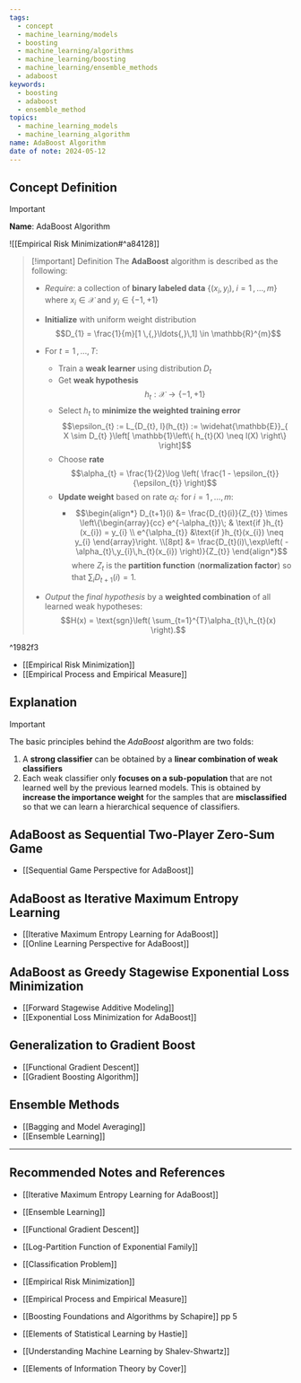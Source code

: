 ```yaml
---
tags:
  - concept
  - machine_learning/models
  - boosting
  - machine_learning/algorithms
  - machine_learning/boosting
  - machine_learning/ensemble_methods
  - adaboost
keywords:
  - boosting
  - adaboost
  - ensemble_method
topics:
  - machine_learning_models
  - machine_learning_algorithm
name: AdaBoost Algorithm
date of note: 2024-05-12
---
```


## Concept Definition

>[!important]
>**Name**: AdaBoost Algorithm

![[Empirical Risk Minimization#^a84128]]



>[!important] Definition
>The **AdaBoost** algorithm is described as the following:
>- *Require*: a collection of **binary labeled data** $\left\{ (x_{i}, y_{i}), \; i=1 \,{,}\ldots{,}\, m\right\}$ where $x_{i}\in \mathcal{X}$ and $y_{i}\in \left\{ -1, +1 \right\}$
>- **Initialize** with uniform weight distribution $$D_{1} = \frac{1}{m}[1 \,{,}\ldots{,}\,1] \in \mathbb{R}^{m}$$
>- For $t = 1 \,{,}\ldots{,}\,T$:
>	- Train a **weak learner** using distribution $D_{t}$
>	- Get **weak hypothesis** $$h_{t}: \mathcal{X} \to \left\{ -1, +1 \right\}$$
>	- Select $h_{t}$ to **minimize the weighted training error** $$\epsilon_{t} := L_{D_{t}, l}(h_{t}) :=  \widehat{\mathbb{E}}_{ X \sim D_{t} }\left[ \mathbb{1}\left\{ h_{t}(X) \neq l(X) \right\}  \right]$$
>	- Choose **rate** $$\alpha_{t} = \frac{1}{2}\log \left( \frac{1 - \epsilon_{t}}{\epsilon_{t}} \right)$$
>	- **Update weight** based on rate $\alpha_{t}$: for $i = 1\,{,}\ldots{,}\,m$:
>		- $$\begin{align*} D_{t+1}(i) &= \frac{D_{t}(i)}{Z_{t}} \times \left\{\begin{array}{cc} e^{-\alpha_{t}}\; & \text{if }h_{t}(x_{i}) = y_{i} \\ e^{\alpha_{t}}  &\text{if }h_{t}(x_{i}) \neq y_{i} \end{array}\right. \\[8pt] &= \frac{D_{t}(i)\,\exp\left( -\alpha_{t}\,y_{i}\,h_{t}(x_{i}) \right)}{Z_{t}} \end{align*}$$ where $Z_{t}$ is the **partition function** (**normalization factor**) so that $\sum_{i}D_{t+1}(i) = 1.$
>		  
>- *Output* the *final hypothesis* by a **weighted combination** of all learned weak hypotheses: $$H(x) = \text{sgn}\left(  \sum_{t=1}^{T}\alpha_{t}\,h_{t}(x) \right).$$

^1982f3

- [[Empirical Risk Minimization]]
- [[Empirical Process and Empirical Measure]]


## Explanation

>[!important]
>The basic principles behind the *AdaBoost* algorithm are two folds:
>1. A **strong classifier** can be obtained by a **linear combination of weak classifiers**
>2. Each weak classifier only **focuses on a sub-population** that are not learned well by the previous learned models. This is obtained by **increase the importance weight** for the samples that are **misclassified** so that we can learn a hierarchical sequence of classifiers.


## AdaBoost as Sequential Two-Player Zero-Sum Game

- [[Sequential Game Perspective for AdaBoost]]

## AdaBoost as Iterative Maximum Entropy Learning

- [[Iterative Maximum Entropy Learning for AdaBoost]]
- [[Online Learning Perspective for AdaBoost]]

## AdaBoost as Greedy Stagewise Exponential Loss Minimization

- [[Forward Stagewise Additive Modeling]]
- [[Exponential Loss Minimization for AdaBoost]]


## Generalization to Gradient Boost

- [[Functional Gradient Descent]]
- [[Gradient Boosting Algorithm]]


## Ensemble Methods

- [[Bagging and Model Averaging]]
- [[Ensemble Learning]]




-----------
##  Recommended Notes and References


- [[Iterative Maximum Entropy Learning for AdaBoost]]
- [[Ensemble Learning]]
- [[Functional Gradient Descent]]

- [[Log-Partition Function of Exponential Family]]


- [[Classification Problem]]
- [[Empirical Risk Minimization]]
- [[Empirical Process and Empirical Measure]]



- [[Boosting Foundations and Algorithms by Schapire]]  pp 5
- [[Elements of Statistical Learning by Hastie]]
- [[Understanding Machine Learning by Shalev-Shwartz]]
- [[Elements of Information Theory by Cover]]